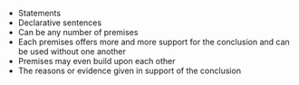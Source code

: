 - Statements
- Declarative sentences
- Can be any number of premises
- Each premises offers more and more support for the conclusion and can be used without one another
- Premises may even build upon each other
- The reasons or evidence given in support of the conclusion